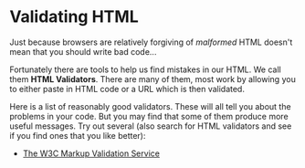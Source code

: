 Validating HTML
===============

Just because browsers are relatively forgiving of _malformed_ HTML doesn't mean that you should write bad code...

Fortunately there are tools to help us find mistakes in our HTML. We call them **HTML Validators**. There are many of them, most work by allowing you to either paste in HTML code or a URL which is then validated.

Here is a list of reasonably good validators. These will all tell you about the problems in your code. But you may find that some of them produce more useful messages. Try out several (also search for HTML validators and see if you find ones that you like better):

* [The W3C Markup Validation Service](http://validator.w3.org)
